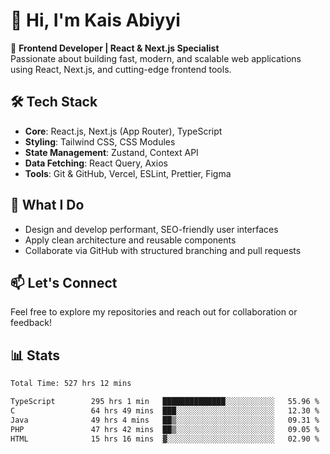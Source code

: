# 👋 Hi, I'm Kais Abiyyi

🚀 **Frontend Developer | React & Next.js Specialist**  
Passionate about building fast, modern, and scalable web applications using React, Next.js, and cutting-edge frontend tools.

## 🛠️ Tech Stack
- **Core**: React.js, Next.js (App Router), TypeScript
- **Styling**: Tailwind CSS, CSS Modules
- **State Management**: Zustand, Context API
- **Data Fetching**: React Query, Axios
- **Tools**: Git & GitHub, Vercel, ESLint, Prettier, Figma

## 📌 What I Do
- Design and develop performant, SEO-friendly user interfaces
- Apply clean architecture and reusable components
- Collaborate via GitHub with structured branching and pull requests

## 📫 Let's Connect
Feel free to explore my repositories and reach out for collaboration or feedback!

## 📊 Stats
<!--START_SECTION:waka-->

```txt
Total Time: 527 hrs 12 mins

TypeScript        295 hrs 1 min   ██████████████░░░░░░░░░░░   55.96 %
C                 64 hrs 49 mins  ███░░░░░░░░░░░░░░░░░░░░░░   12.30 %
Java              49 hrs 4 mins   ██▒░░░░░░░░░░░░░░░░░░░░░░   09.31 %
PHP               47 hrs 42 mins  ██▒░░░░░░░░░░░░░░░░░░░░░░   09.05 %
HTML              15 hrs 16 mins  ▓░░░░░░░░░░░░░░░░░░░░░░░░   02.90 %
```

<!--END_SECTION:waka-->
